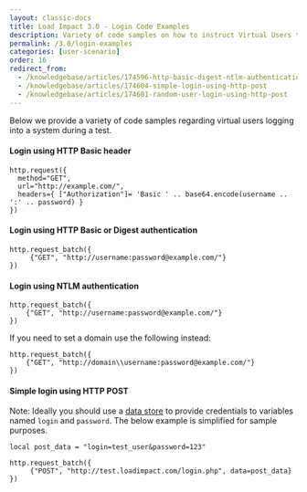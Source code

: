 ```yaml
---
layout: classic-docs
title: Load Impact 3.0 - Login Code Examples
description: Variety of code samples on how to instruct Virtual Users to login during a performance test
permalink: /3.0/login-examples
categories: [user-scenario]
order: 16
redirect_from:
  - /knowledgebase/articles/174596-http-basic-digest-ntlm-authentication
  - /knowledgebase/articles/174604-simple-login-using-http-post
  - /knowledgebase/articles/174601-random-user-login-using-http-post
---
```


Below we provide a variety of code samples regarding virtual users logging into a system during a test.

#### Login using HTTP Basic header
```
http.request({
  method="GET",
  url="http://example.com/",
  headers={ ["Authorization"]= 'Basic ' .. base64.encode(username .. ':' .. password) }
})
```
#### Login using HTTP Basic or Digest authentication
```
http.request_batch({
     {"GET", "http://username:password@example.com/"}
})
```
#### Login using NTLM authentication
```
http.request_batch({
    {"GET", "http://username:password@example.com/"}
})
```
If you need to set a domain use the following instead:
```
http.request_batch({
    {"GET", "http://domain\\username:password@example.com/"}
})
```
#### Simple login using HTTP POST
Note: Ideally you should use a [data store](data-stores) to provide credentials to variables named `login` and `password`. The below example is simplified for sample purposes.
```
local post_data = "login=test_user&password=123"

http.request_batch({
     {"POST", "http://test.loadimpact.com/login.php", data=post_data}
})
```
